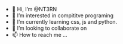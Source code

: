 - 👋 Hi, I’m @NT3RN
- 👀 I’m interested in compititve programing
- 🌱 I’m currently learning css, js and python.
- 💞️ I’m looking to collaborate on 
- 📫 How to reach me ...

<!---
NT3RN/NT3RN is a ✨ special ✨ repository because its `README.md` (this file) appears on your GitHub profile.
You can click the Preview link to take a look at your changes.
--->
